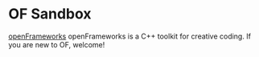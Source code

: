 OF Sandbox
================

[openFrameworks](http://openframeworks.cc/)
openFrameworks is a C++ toolkit for creative coding.  If you are new to OF, welcome!
